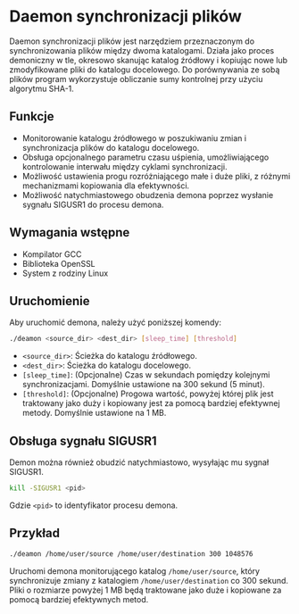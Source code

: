 # Daemon synchronizacji plików

Daemon synchronizacji plików jest narzędziem przeznaczonym do synchronizowania plików między dwoma katalogami. Działa jako proces demoniczny w tle, okresowo skanując katalog źródłowy i kopiując nowe lub zmodyfikowane pliki do katalogu docelowego. Do porównywania ze sobą plików program wykorzystuje obliczanie sumy kontrolnej przy użyciu algorytmu SHA-1.

## Funkcje
- Monitorowanie katalogu źródłowego w poszukiwaniu zmian i synchronizacja plików do katalogu docelowego.
- Obsługa opcjonalnego parametru czasu uśpienia, umożliwiającego kontrolowanie interwału między cyklami synchronizacji.
- Możliwość ustawienia progu rozróżniającego małe i duże pliki, z różnymi mechanizmami kopiowania dla efektywności.
- Możliwość natychmiastowego obudzenia demona poprzez wysłanie sygnału SIGUSR1 do procesu demona.

## Wymagania wstępne
- Kompilator GCC
- Biblioteka OpenSSL
- System z rodziny Linux

## Uruchomienie

Aby uruchomić demona, należy użyć poniższej komendy:
```bash
./deamon <source_dir> <dest_dir> [sleep_time] [threshold]
```
- `<source_dir>`: Ścieżka do katalogu źródłowego.
- `<dest_dir>`: Ścieżka do katalogu docelowego.
- `[sleep_time]`: (Opcjonalne) Czas w sekundach pomiędzy kolejnymi synchronizacjami. Domyślnie ustawione na 300 sekund (5 minut).
- `[threshold]`: (Opcjonalne) Progowa wartość, powyżej której plik jest traktowany jako duży i kopiowany jest za pomocą bardziej efektywnej metody. Domyślnie ustawione na 1 MB.

## Obsługa sygnału SIGUSR1

Demon można również obudzić natychmiastowo, wysyłając mu sygnał SIGUSR1. 
```bash
kill -SIGUSR1 <pid>
```
Gdzie `<pid>` to identyfikator procesu demona.

## Przykład
```bash
./deamon /home/user/source /home/user/destination 300 1048576
```

Uruchomi demona monitorującego katalog `/home/user/source`, który synchronizuje zmiany z katalogiem `/home/user/destination` co 300 sekund. Pliki o rozmiarze powyżej 1 MB będą traktowane jako duże i kopiowane za pomocą bardziej efektywnych metod.

